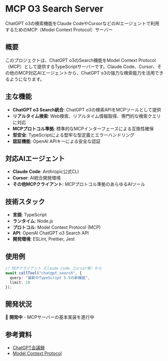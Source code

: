 # MCP O3 Search Server

ChatGPT o3の検索機能をClaude CodeやCursorなどのAIエージェントで利用するためのMCP（Model Context Protocol）サーバー

## 概要

このプロジェクトは、ChatGPT o3のSearch機能をModel Context Protocol（MCP）として提供するTypeScriptサーバーです。Claude Code、Cursor、その他のMCP対応AIエージェントから、ChatGPT o3の強力な検索能力を活用できるようになります。

## 主な機能

- **ChatGPT o3 Search統合**: ChatGPT o3の検索APIをMCPツールとして提供
- **リアルタイム検索**: Web検索、リアルタイム情報取得、専門的な検索クエリに対応
- **MCPプロトコル準拠**: 標準的なMCPインターフェースによる互換性確保
- **型安全**: TypeScriptによる堅牢な型定義とエラーハンドリング
- **認証機能**: OpenAI APIキーによる安全な認証

## 対応AIエージェント

- **Claude Code**: Anthropic公式CLI
- **Cursor**: AI統合開発環境
- **その他MCPクライアント**: MCPプロトコル準拠のあらゆるAIツール

## 技術スタック

- **言語**: TypeScript
- **ランタイム**: Node.js
- **プロトコル**: Model Context Protocol (MCP)
- **API**: OpenAI ChatGPT o3 Search API
- **開発環境**: ESLint, Prettier, Jest

## 使用例

```typescript
// MCPクライアント（Claude Code、Cursor等）から
await callTool("chatgpt_search", {
  query: "最新のTypeScript 5.5の新機能",
  limit: 10
});
```

## 開発状況

🚧 **開発中** - MCPサーバーの基本実装を進行中

## 参考資料

- [ChatGPT会議録](https://chatgpt.com/share/6886fdd0-4a80-8005-b98e-a753ef8c4ff5)
- [Model Context Protocol](https://modelcontextprotocol.io/)